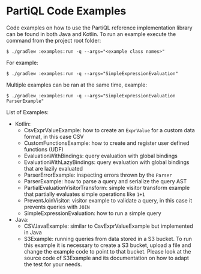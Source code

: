 # PartiQL Code Examples

Code examples on how to use the PartiQL reference implementation library can be found in both Java and Kotlin. To 
run an example execute the command from the project root folder: 

```
$ ./gradlew :examples:run -q --args="<example class names>"
``` 

For example:

```
$ ./gradlew :examples:run -q --args="SimpleExpressionEvaluation"
```

Multiple examples can be ran at the same time, example: 
```
$ ./gradlew :examples:run -q --args="SimpleExpressionEvaluation ParserExample"
```

List of Examples: 
* Kotlin:
    * CsvExprValueExample: how to create an `ExprValue` for a custom data format, in this case CSV  
    * CustomFunctionsExample: how to create and register user defined functions (UDF)
    * EvaluationWithBindings: query evaluation with global bindings
    * EvaluationWithLazyBindings: query evaluation with global bindings that are lazily evaluated
    * ParserErrorExample: inspecting errors thrown by the `Parser`
    * ParserExample: how to parse a query and serialize the query AST
    * PartialEvaluationVisitorTransform: simple visitor transform example that partially evaluates simple operations like `1+1`
    * PreventJoinVisitor: visitor example to validate a query, in this case it prevents queries with `JOIN`
    * SimpleExpressionEvaluation: how to run a simple query
* Java:
    * CSVJavaExample: similar to CsvExprValueExample but implemented in Java
    * S3Example: running queries from data stored in a S3 bucket. To run this example it is necessary to create a S3 
    bucket, upload a file and change the example code to point to that bucket. Please look at the source code of 
    S3Example and its documentation on how to adapt the test for your needs. 
 